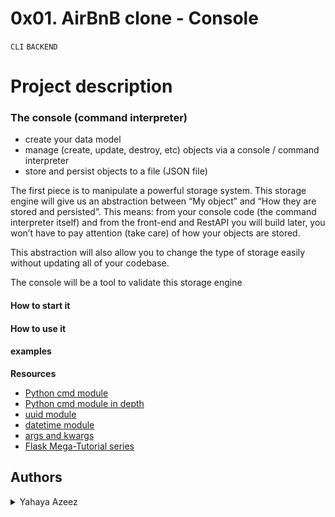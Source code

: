 # 0x01. AirBnB clone - Console
``CLI`` ``BACKEND``

Project description
===
### The console (command interpreter)
<ul>
    <li>create your data model</li>
    <li>manage (create, update, destroy, etc) objects via a console / command interpreter</li>
    <li>store and persist objects to a file (JSON file)</li>
</ul>

<p> The first piece is to manipulate a powerful storage system. This storage engine will give us an abstraction between “My object” and “How they are stored and persisted”. This means: from your console code (the command interpreter itself) and from the front-end and RestAPI you will build later, you won’t have to pay attention (take care) of how your objects are stored.</p>

<p> This abstraction will also allow you to change the type of storage easily without updating all of your codebase.</p>

<p> The console will be a tool to validate this storage engine</p>

#### How to start it
#### How to use it
#### examples

**Resources**
- [Python cmd module](https://docs.python.org/3.8/library/cmd.html)
- [Python cmd module in depth](http://pymotw.com/2/cmd/)
- [uuid module](https://docs.python.org/3.8/library/uuid.html)
- [datetime module](https://docs.python.org/3.8/library/datetime.html)
- [args and kwargs](https://www.digitalocean.com/community/tutorials/how-to-use-args-and-kwargs-in-python-3)
- [ Flask Mega-Tutorial series](https://blog.miguelgrinberg.com/post/the-flask-mega-tutorial-part-i-hello-world)

## Authors
<details>
    <summary>Yahaya Azeez</summary>
    <ul>
    <li><a href="https://www.github.com/azconcept-droid">Github</a></li>
    <li><a href="https://twitter.com/yalecttech">Twitter</a></li>
    <li><a href="mailto:azconcept2016@gmail.com">E-Mail</a></li>
    </ul>
</details>
